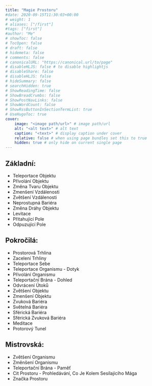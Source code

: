 ```yaml
---
title: "Magie Prostoru"
#date: 2020-09-15T11:30:03+00:00
# weight: 1
# aliases: ["/first"]
#tags: ["first"]
#author: "Me"
# showToc: false
# TocOpen: false
# draft: false
# hidemeta: false
# comments: false
# canonicalURL: "https://canonical.url/to/page"
# disableHLJS: false # to disable highlightjs
# disableShare: false
# disableHLJS: false
# hideSummary: false
# searchHidden: true
# ShowReadingTime: false
# ShowBreadCrumbs: false
# ShowPostNavLinks: false
# ShowWordCount: false
# ShowRssButtonInSectionTermList: true
# UseHugoToc: true
cover:
    image: "<image path/url>" # image path/url
    alt: "<alt text>" # alt text
    caption: "<text>" # display caption under cover
    relative: false # when using page bundles set this to true
    hidden: true # only hide on current single page
---
```



## Základní:
* Teleportace Objektu
* Přivolání Objektu
* Změna Tvaru Objektu
* Zmenšení Vzdálenosti
* Zvětšení Vzdálenosti
* Neprostupná Bariéra
* Změna Dráhy Objektu
* Levitace
* Přitahující Pole
* Odpuzující Pole
## Pokročilá:
* Prostorová Trhlina
* Zacelení Trhliny
* Teleportace Sebe
* Teleportace Organismu - Dotyk
* Přivolání Organismu
* Teleportační Brána - Dohled
* Odvrácení Útoků
* Zvětšení Objektu
* Zmenšení Objektu
* Zvuková Bariéra
* Světelná Bariéra
* Sférická Bariéra
* Sférická Zvuková Bariéra
* Meditace
* Protorový Tunel
## Mistrovská:
* Zvětšení Organismu
* Změnšení Organismu
* Teleportační Brána - Paměť
* Cit Prostoru - Prohledávání, Co Je Kolem Sesílajícího Mága
* Značka Prostoru